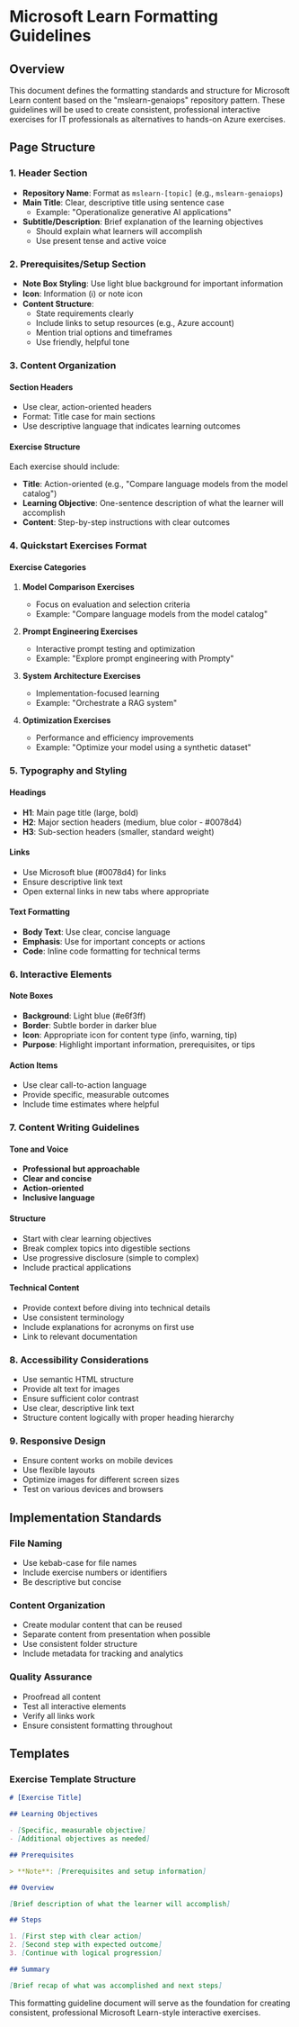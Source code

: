 # Microsoft Learn Formatting Guidelines

## Overview

This document defines the formatting standards and structure for Microsoft Learn content based on the "mslearn-genaiops" repository pattern. These guidelines will be used to create consistent, professional interactive exercises for IT professionals as alternatives to hands-on Azure exercises.

## Page Structure

### 1. Header Section

- **Repository Name**: Format as `mslearn-[topic]` (e.g., `mslearn-genaiops`)
- **Main Title**: Clear, descriptive title using sentence case
  - Example: "Operationalize generative AI applications"
- **Subtitle/Description**: Brief explanation of the learning objectives
  - Should explain what learners will accomplish
  - Use present tense and active voice

### 2. Prerequisites/Setup Section

- **Note Box Styling**: Use light blue background for important information
- **Icon**: Information (ℹ️) or note icon
- **Content Structure**:
  - State requirements clearly
  - Include links to setup resources (e.g., Azure account)
  - Mention trial options and timeframes
  - Use friendly, helpful tone

### 3. Content Organization

#### Section Headers

- Use clear, action-oriented headers
- Format: Title case for main sections
- Use descriptive language that indicates learning outcomes

#### Exercise Structure

Each exercise should include:

- **Title**: Action-oriented (e.g., "Compare language models from the model catalog")
- **Learning Objective**: One-sentence description of what the learner will accomplish
- **Content**: Step-by-step instructions with clear outcomes

### 4. Quickstart Exercises Format

#### Exercise Categories

1. **Model Comparison Exercises**
   - Focus on evaluation and selection criteria
   - Example: "Compare language models from the model catalog"

2. **Prompt Engineering Exercises**
   - Interactive prompt testing and optimization
   - Example: "Explore prompt engineering with Prompty"

3. **System Architecture Exercises**
   - Implementation-focused learning
   - Example: "Orchestrate a RAG system"

4. **Optimization Exercises**
   - Performance and efficiency improvements
   - Example: "Optimize your model using a synthetic dataset"

### 5. Typography and Styling

#### Headings

- **H1**: Main page title (large, bold)
- **H2**: Major section headers (medium, blue color - #0078d4)
- **H3**: Sub-section headers (smaller, standard weight)

#### Links

- Use Microsoft blue (#0078d4) for links
- Ensure descriptive link text
- Open external links in new tabs where appropriate

#### Text Formatting

- **Body Text**: Use clear, concise language
- **Emphasis**: Use for important concepts or actions
- **Code**: Inline code formatting for technical terms

### 6. Interactive Elements

#### Note Boxes

- **Background**: Light blue (#e6f3ff)
- **Border**: Subtle border in darker blue
- **Icon**: Appropriate icon for content type (info, warning, tip)
- **Purpose**: Highlight important information, prerequisites, or tips

#### Action Items

- Use clear call-to-action language
- Provide specific, measurable outcomes
- Include time estimates where helpful

### 7. Content Writing Guidelines

#### Tone and Voice

- **Professional but approachable**
- **Clear and concise**
- **Action-oriented**
- **Inclusive language**

#### Structure

- Start with clear learning objectives
- Break complex topics into digestible sections
- Use progressive disclosure (simple to complex)
- Include practical applications

#### Technical Content

- Provide context before diving into technical details
- Use consistent terminology
- Include explanations for acronyms on first use
- Link to relevant documentation

### 8. Accessibility Considerations

- Use semantic HTML structure
- Provide alt text for images
- Ensure sufficient color contrast
- Use clear, descriptive link text
- Structure content logically with proper heading hierarchy

### 9. Responsive Design

- Ensure content works on mobile devices
- Use flexible layouts
- Optimize images for different screen sizes
- Test on various devices and browsers

## Implementation Standards

### File Naming

- Use kebab-case for file names
- Include exercise numbers or identifiers
- Be descriptive but concise

### Content Organization

- Create modular content that can be reused
- Separate content from presentation when possible
- Use consistent folder structure
- Include metadata for tracking and analytics

### Quality Assurance

- Proofread all content
- Test all interactive elements
- Verify all links work
- Ensure consistent formatting throughout

## Templates

### Exercise Template Structure

```markdown
# [Exercise Title]

## Learning Objectives

- [Specific, measurable objective]
- [Additional objectives as needed]

## Prerequisites

> **Note**: [Prerequisites and setup information]

## Overview

[Brief description of what the learner will accomplish]

## Steps

1. [First step with clear action]
2. [Second step with expected outcome]
3. [Continue with logical progression]

## Summary

[Brief recap of what was accomplished and next steps]
```

This formatting guideline document will serve as the foundation for creating consistent, professional Microsoft Learn-style interactive exercises.
